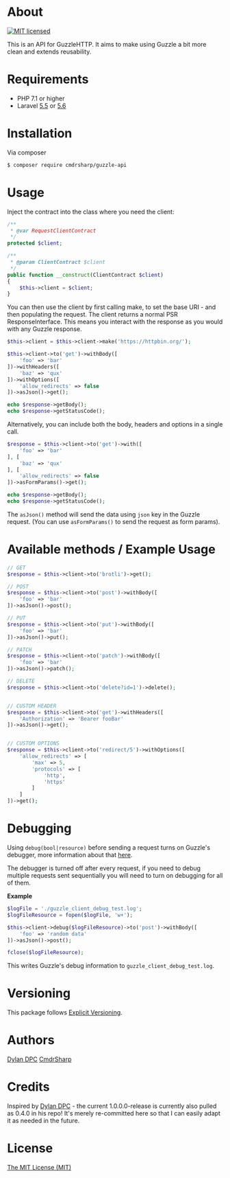 # About
[![MIT licensed](https://img.shields.io/badge/license-MIT-blue.svg)](./LICENSE)

This is an API for GuzzleHTTP. It aims to make using Guzzle a bit more clean and extends reusability.

# Requirements
* PHP 7.1 or higher
* Laravel [5.5](https://laravel.com/docs/5.5) or [5.6](https://laravel.com/docs/5.6)

# Installation
Via composer
```bash
$ composer require cmdrsharp/guzzle-api
```

# Usage
Inject the contract into the class where you need the client:
```php
/**
 * @var RequestClientContract
 */
protected $client;

/**
 * @param ClientContract $client
 */
public function __construct(ClientContract $client)
{
    $this->client = $client;
}
```

You can then use the client by first calling make, to set the base URI - and then populating the request.
The client returns a normal PSR ResponseInterface. This means you interact with the response as you would with any Guzzle response.
```php
$this->client = $this->client->make('https://httpbin.org/');

$this->client->to('get')->withBody([
	'foo' => 'bar'
])->withHeaders([
	'baz' => 'qux'
])->withOptions([
	'allow_redirects' => false
])->asJson()->get();

echo $response->getBody();
echo $response->getStatusCode();
```

Alternatively, you can include both the body, headers and options in a single call.

```php
$response = $this->client->to('get')->with([
    'foo' => 'bar'
], [
    'baz' => 'qux'
], [
    'allow_redirects' => false
])->asFormParams()->get();

echo $response->getBody();
echo $response->getStatusCode();
```

The `asJson()` method will send the data using `json` key in the Guzzle request. (You can use `asFormParams()` to send the request as form params).

# Available methods / Example Usage
```php
// GET
$response = $this->client->to('brotli')->get();

// POST
$response = $this->client->to('post')->withBody([
	'foo' => 'bar'
])->asJson()->post();

// PUT
$response = $this->client->to('put')->withBody([
	'foo' => 'bar'
])->asJson()->put();

// PATCH
$response = $this->client->to('patch')->withBody([
	'foo' => 'bar'
])->asJson()->patch();

// DELETE
$response = $this->client->to('delete?id=1')->delete();


// CUSTOM HEADER
$response = $this->client->to('get')->withHeaders([
	'Authorization' => 'Bearer fooBar'
])->asJson()->get();


// CUSTOM OPTIONS
$response = $this->client->to('redirect/5')->withOptions([
	'allow_redirects' => [
		'max' => 5,
		'protocols' => [
			'http',
			'https'
		]
	]
])->get();
```

# Debugging

Using `debug(bool|resource)` before sending a request turns on Guzzle's debugger, more information about that [here](http://docs.guzzlephp.org/en/stable/request-options.html#debug).

The debugger is turned off after every request, if you need to debug multiple requests sent sequentially you will need to turn on debugging for all of them.

**Example**

```php
$logFile = './guzzle_client_debug_test.log';
$logFileResource = fopen($logFile, 'w+');

$this->client->debug($logFileResource)->to('post')->withBody([
	'foo' => 'random data'
])->asJson()->post();

fclose($logFileResource);
```

This writes Guzzle's debug information to `guzzle_client_debug_test.log`.

# Versioning
This package follows [Explicit Versioning](https://github.com/exadra37-versioning/explicit-versioning).

# Authors
[Dylan DPC](https://github.com/Dylan-DPC)
[CmdrSharp](https://github.com/CmdrSharp)

# Credits
Inspired by [Dylan DPC](https://github.com/Dylan-DPC) - the current 1.0.0.0-release is currently also pulled as 0.4.0 in his repo! It's merely re-committed here so that I can easily adapt it as needed in the future.

# License
[The MIT License (MIT)](LICENSE)